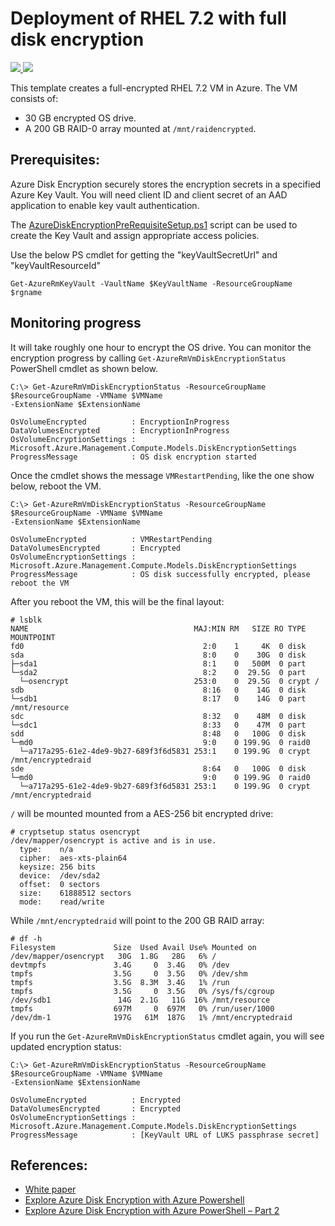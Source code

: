 # Deployment of RHEL 7.2 with full disk encryption

<a href="https://portal.azure.com/#create/Microsoft.Template/uri/https%3A%2F%2Fraw.githubusercontent.com%2Fkrkhan%2Fazure-quickstart-templates%2Fcnedemo%2F101-vm-full-disk-encrypted-rhel%2Fazuredeploy.json" target="_blank">
    <img src="http://azuredeploy.net/deploybutton.png"/>
</a>
<a href="http://armviz.io/#/?load=https://portal.azure.com/#create/Microsoft.Template/uri/https%3A%2F%2Fraw.githubusercontent.com%2Fkrkhan%2Fazure-quickstart-templates%2Fcnedemo%2F101-vm-full-disk-encrypted-rhel%2Fazuredeploy.json" target="_blank">
    <img src="http://armviz.io/visualizebutton.png"/>
</a>

This template creates a full-encrypted RHEL 7.2 VM in Azure. The VM consists of:

- 30 GB encrypted OS drive.
- A 200 GB RAID-0 array mounted at `/mnt/raidencrypted`.

## Prerequisites:

Azure Disk Encryption securely stores the encryption secrets in a specified Azure Key Vault. You will need client ID and client secret of an AAD application to enable key vault authentication.

The [AzureDiskEncryptionPreRequisiteSetup.ps1](https://github.com/Azure/azure-powershell/blob/dev/src/ResourceManager/Compute/Commands.Compute/Extension/AzureDiskEncryption/Scripts/AzureDiskEncryptionPreRequisiteSetup.ps1) script can be used to create the Key Vault and assign appropriate access policies.

Use the below PS cmdlet for getting the "keyVaultSecretUrl" and "keyVaultResourceId"

    Get-AzureRmKeyVault -VaultName $KeyVaultName -ResourceGroupName $rgname

## Monitoring progress

It will take roughly one hour to encrypt the OS drive. You can monitor the encryption progress by calling `Get-AzureRmVmDiskEncryptionStatus` PowerShell cmdlet as shown below.

    C:\> Get-AzureRmVmDiskEncryptionStatus -ResourceGroupName $ResourceGroupName -VMName $VMName
    -ExtensionName $ExtensionName

    OsVolumeEncrypted          : EncryptionInProgress
    DataVolumesEncrypted       : EncryptionInProgress
    OsVolumeEncryptionSettings : Microsoft.Azure.Management.Compute.Models.DiskEncryptionSettings
    ProgressMessage            : OS disk encryption started

Once the cmdlet shows the message `VMRestartPending`, like the one show below, reboot the VM.

    C:\> Get-AzureRmVmDiskEncryptionStatus -ResourceGroupName $ResourceGroupName -VMName $VMName
    -ExtensionName $ExtensionName
    
    OsVolumeEncrypted          : VMRestartPending
    DataVolumesEncrypted       : Encrypted
    OsVolumeEncryptionSettings : Microsoft.Azure.Management.Compute.Models.DiskEncryptionSettings
    ProgressMessage            : OS disk successfully encrypted, please reboot the VM

After you reboot the VM, this will be the final layout:

    # lsblk
    NAME                                     MAJ:MIN RM   SIZE RO TYPE  MOUNTPOINT
    fd0                                        2:0    1     4K  0 disk
    sda                                        8:0    0    30G  0 disk
    ├─sda1                                     8:1    0   500M  0 part
    └─sda2                                     8:2    0  29.5G  0 part
      └─osencrypt                            253:0    0  29.5G  0 crypt /
    sdb                                        8:16   0    14G  0 disk
    └─sdb1                                     8:17   0    14G  0 part  /mnt/resource
    sdc                                        8:32   0    48M  0 disk
    └─sdc1                                     8:33   0    47M  0 part
    sdd                                        8:48   0   100G  0 disk
    └─md0                                      9:0    0 199.9G  0 raid0
      └─a717a295-61e2-4de9-9b27-689f3f6d5831 253:1    0 199.9G  0 crypt /mnt/encryptedraid
    sde                                        8:64   0   100G  0 disk
    └─md0                                      9:0    0 199.9G  0 raid0
      └─a717a295-61e2-4de9-9b27-689f3f6d5831 253:1    0 199.9G  0 crypt /mnt/encryptedraid

`/` will be mounted mounted from a AES-256 bit encrypted drive:

    # cryptsetup status osencrypt
    /dev/mapper/osencrypt is active and is in use.
      type:    n/a
      cipher:  aes-xts-plain64
      keysize: 256 bits
      device:  /dev/sda2
      offset:  0 sectors
      size:    61888512 sectors
      mode:    read/write

While `/mnt/encryptedraid` will point to the 200 GB RAID array:

    # df -h
    Filesystem             Size  Used Avail Use% Mounted on
    /dev/mapper/osencrypt   30G  1.8G   28G   6% /
    devtmpfs               3.4G     0  3.4G   0% /dev
    tmpfs                  3.5G     0  3.5G   0% /dev/shm
    tmpfs                  3.5G  8.3M  3.4G   1% /run
    tmpfs                  3.5G     0  3.5G   0% /sys/fs/cgroup
    /dev/sdb1               14G  2.1G   11G  16% /mnt/resource
    tmpfs                  697M     0  697M   0% /run/user/1000
    /dev/dm-1              197G   61M  187G   1% /mnt/encryptedraid

If you run the `Get-AzureRmVmDiskEncryptionStatus` cmdlet again, you will see updated encryption status:

    C:\> Get-AzureRmVmDiskEncryptionStatus -ResourceGroupName $ResourceGroupName -VMName $VMName
    -ExtensionName $ExtensionName

    OsVolumeEncrypted          : Encrypted
    DataVolumesEncrypted       : Encrypted
    OsVolumeEncryptionSettings : Microsoft.Azure.Management.Compute.Models.DiskEncryptionSettings
    ProgressMessage            : [KeyVault URL of LUKS passphrase secret]

## References:

- [White paper](https://azure.microsoft.com/en-us/documentation/articles/azure-security-disk-encryption/)
- [Explore Azure Disk Encryption with Azure Powershell](https://blogs.msdn.microsoft.com/azuresecurity/2015/11/16/explore-azure-disk-encryption-with-azure-powershell/)
- [Explore Azure Disk Encryption with Azure PowerShell – Part 2](http://blogs.msdn.com/b/azuresecurity/archive/2015/11/21/explore-azure-disk-encryption-with-azure-powershell-part-2.aspx)
